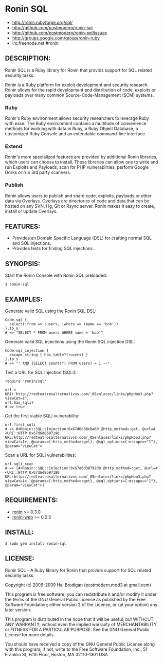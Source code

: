 # Ronin SQL

* http://ronin.rubyforge.org/sql/
* http://github.com/postmodern/ronin-sql
* http://github.com/postmodern/ronin-sql/issues
* http://groups.google.com/group/ronin-ruby
* irc.freenode.net #ronin

## DESCRIPTION:

Ronin SQL is a Ruby library for Ronin that provids support for SQL related
security tasks.

Ronin is a Ruby platform for exploit development and security research.
Ronin allows for the rapid development and distribution of code, exploits
or payloads over many common Source-Code-Management (SCM) systems.

### Ruby

Ronin's Ruby environment allows security researchers to leverage Ruby with
ease. The Ruby environment contains a multitude of convenience methods
for working with data in Ruby, a Ruby Object Database, a customized Ruby
Console and an extendable command-line interface.

### Extend

Ronin's more specialized features are provided by additional Ronin
libraries, which users can choose to install. These libraries can allow
one to write and run Exploits and Payloads, scan for PHP vulnerabilities,
perform Google Dorks  or run 3rd party scanners.

### Publish

Ronin allows users to publish and share code, exploits, payloads or other
data via Overlays. Overlays are directories of code and data that can be
hosted on any SVN, Hg, Git or Rsync server. Ronin makes it easy to create,
install or update Overlays.

## FEATURES:

* Provides an Domain Specific Language (DSL) for crafting normal SQL and
  SQL injections.
* Provides tests for finding SQL injections.

## SYNOPSIS:

Start the Ronin Console with Ronin SQL preloaded:

    $ ronin-sql

## EXAMPLES:

Generate valid SQL using the Ronin SQL DSL:

    Code.sql {
      select(:from => :users, :where => (name == 'bob'))
    }.to_s
    # => "SELECT * FROM users WHERE name = 'bob'"

Generate valid SQL injections using the Ronin SQL injection DSL:

    Code.sql_injection {
      escape_string { has_table?(:users) }
    }.to_s
    # => "' AND (SELECT count(*) FROM users) = 1 --"

Test a URL for SQL Injection (SQLi):

    require 'ronin/sql'

    url = URI('http://redteatrosalternativos.com/_05enlaces/links/phpHoo3.php?viewCat=1')
    url.has_sqli?
    # => true

Get the first viable SQLi vulnerability:

    url.first_sqli
    # => #<Ronin::SQL::Injection:0x67d6d38cba60 @http_method=:get, @url=#<URI::HTTP:0x67d6d8697190 URL:http://redteatrosalternativos.com/_05enlaces/links/phpHoo3.php?viewCat=1>, @params={:http_method=>:get}, @sql_options={:escape=>"1"}, @param="viewCat">

Scan a URL for SQLi vulnerabilities:

    url.sqli_scan
    # => [#<Ronin::SQL::Injection:0x67d6d38792d8 @http_method=:get, @url=#<URI::HTTP:0x67d6d8697190 URL:http://redteatrosalternativos.com/_05enlaces/links/phpHoo3.php?viewCat=1>, @params={:http_method=>:get}, @sql_options={:escape=>"1"}, @param="viewCat">]

## REQUIREMENTS:

* [ronin](http://ronin.rubyforge.org/) >= 0.3.0
* [ronin-web](http://ronin.rubyforge.org/web/) >= 0.2.0

## INSTALL:

    $ sudo gem install ronin-sql

## LICENSE:

Ronin SQL - A Ruby library for Ronin that provids support for SQL related
security tasks.

Copyright (c) 2006-2009 Hal Brodigan (postmodern.mod3 at gmail.com)

This program is free software; you can redistribute it and/or modify
it under the terms of the GNU General Public License as published by
the Free Software Foundation; either version 2 of the License, or
(at your option) any later version.

This program is distributed in the hope that it will be useful,
but WITHOUT ANY WARRANTY; without even the implied warranty of
MERCHANTABILITY or FITNESS FOR A PARTICULAR PURPOSE.  See the
GNU General Public License for more details.

You should have received a copy of the GNU General Public License
along with this program; if not, write to the Free Software
Foundation, Inc., 51 Franklin St, Fifth Floor, Boston, MA  02110-1301  USA
